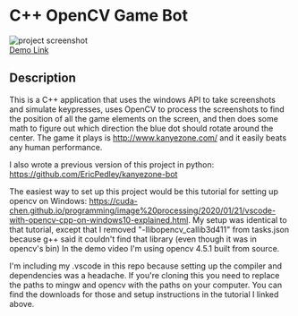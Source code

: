 # C++ OpenCV Game Bot
![project screenshot](https://media.giphy.com/media/w3GSrHSP9LepvCtW0G/giphy.gif)
<br>[Demo Link](http://www.youtube.com/watch?v=yzOuAT0VVvA)
## Description
  This is a C++ application that uses the windows API to take screenshots and simulate keypresses, uses OpenCV to process the screenshots to find the position of all the game elements on the screen, and then does some math to figure out which direction the blue dot should rotate around the center. The game it plays is http://www.kanyezone.com/ and it easily beats any human performance.

  I also wrote a previous version of this project in python: https://github.com/EricPedley/kanyezone-bot
  
  The easiest way to set up this project would be this tutorial for setting up opencv on Windows: https://cuda-chen.github.io/programming/image%20processing/2020/01/21/vscode-with-opencv-cpp-on-windows10-explained.html.
  My setup was identical to that tutorial, except that I removed "-llibopencv_callib3d411" from tasks.json because g++ said it couldn't find that library (even though it was in opencv's bin)
  In the demo video I'm using opencv 4.5.1 built from source.
  
  I'm including my .vscode in this repo because setting up the compiler and dependencies was a headache. If you're cloning this you need to replace the paths to mingw and opencv with the paths on your computer. You can find the downloads for those and setup instructions in the tutorial I linked above.
